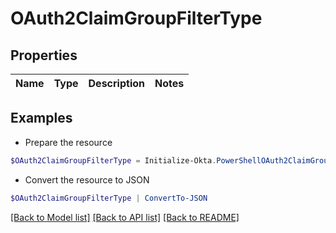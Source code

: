 # OAuth2ClaimGroupFilterType
## Properties

Name | Type | Description | Notes
------------ | ------------- | ------------- | -------------

## Examples

- Prepare the resource
```powershell
$OAuth2ClaimGroupFilterType = Initialize-Okta.PowerShellOAuth2ClaimGroupFilterType 
```

- Convert the resource to JSON
```powershell
$OAuth2ClaimGroupFilterType | ConvertTo-JSON
```

[[Back to Model list]](../README.md#documentation-for-models) [[Back to API list]](../README.md#documentation-for-api-endpoints) [[Back to README]](../README.md)

